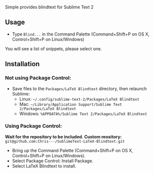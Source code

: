 Simple provides blindtext for Sublime Text 2

Usage
-----
* Type `Blind...` in the Command Palette (Command+Shift+P on OS X, Control+Shift+P on Linux/Windows)

You will see a list of snippets, please select one.

Installation
------------
### Not using Package Control:
* Save files to the `Packages/LaTeX Blindtext` directory, then relaunch Sublime:
  * Linux: `~/.config/sublime-text-2/Packages/LaTeX Blindtext`
  * Mac: `~/Library/Application Support/Sublime Text 2/Packages/LaTeX Blindtext`
  * Windows: `%APPDATA%/Sublime Text 2/Packages/LaTeX Blindtext`

### Using Package Control:

**Wait for the repository to be included. Custom reository:** `git@github.com:Chris---/SublimeText-LaTeX-Blindtext.git`

* Bring up the Command Palette (Command+Shift+P on OS X, Control+Shift+P on Linux/Windows).
* Select Package Control: Install Package.
* Select LaTeX Blindtext to install.
